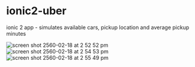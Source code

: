 # ionic2-uber

ionic 2 app - simulates available cars, pickup location and average pickup minutes

![screen shot 2560-02-18 at 2 52 52 pm](https://cloud.githubusercontent.com/assets/3277669/23091556/3f9b55ec-f5eb-11e6-8538-46750f1572ca.png)
![screen shot 2560-02-18 at 2 54 53 pm](https://cloud.githubusercontent.com/assets/3277669/23091555/3f99464e-f5eb-11e6-9df6-2819067b40de.png)
![screen shot 2560-02-18 at 2 55 49 pm](https://cloud.githubusercontent.com/assets/3277669/23091557/3f9bf178-f5eb-11e6-8b7d-cc249952384b.png)

